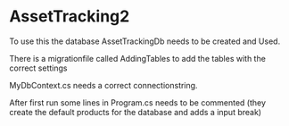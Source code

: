 # AssetTracking2

To use this the database AssetTrackingDb
needs to be created and Used.

There is a migrationfile called AddingTables to add the tables with the correct settings

MyDbContext.cs needs a correct connectionstring.

After first run some lines in Program.cs needs to be commented
(they create the default products for the database and adds a input break)


